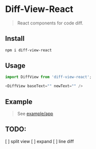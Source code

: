 # Diff-View-React
> React components for code diff.

## Install

```bash
npm i diff-view-react
```

## Usage

```javascript
import DiffView from 'diff-view-react';

<DiffView baseText="" newText="" />
```

## Example

> See [example/app](https://github.com/wmzy/diff-view-react/tree/master/example/app)

## TODO:

[ ] split view
[ ] expand
[ ] line diff